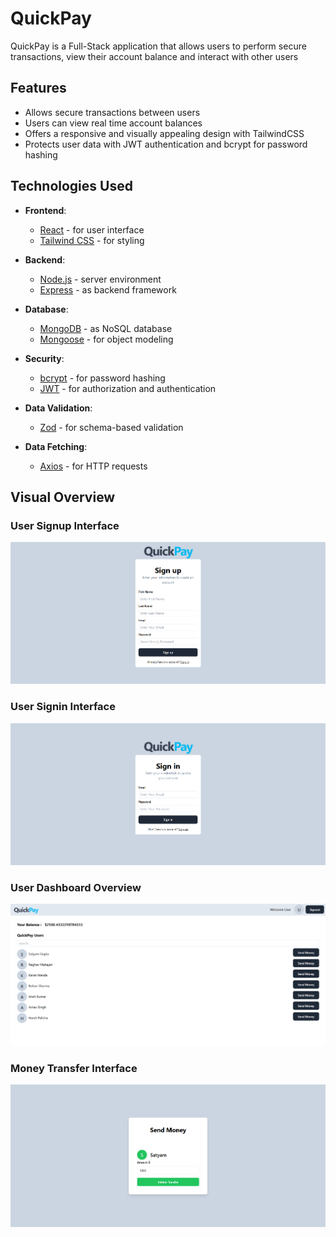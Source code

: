 # QuickPay

QuickPay is a Full-Stack application that allows users to perform secure transactions, view their account balance and interact with other users

## Features

- Allows secure transactions between users 
- Users can view real time account balances
- Offers a responsive and visually appealing design with TailwindCSS
- Protects user data with JWT authentication and bcrypt for password hashing


## Technologies Used

- **Frontend**:
  - [React](https://reactjs.org/) - for user interface
  - [Tailwind CSS](https://tailwindcss.com/) - for styling

- **Backend**:
  - [Node.js](https://nodejs.org/) - server environment
  - [Express](https://expressjs.com/) - as backend framework

- **Database**:
  - [MongoDB](https://www.mongodb.com/) - as NoSQL database
  - [Mongoose](https://mongoosejs.com/) - for object modeling

- **Security**:
  - [bcrypt](https://www.npmjs.com/package/bcrypt) - for password hashing
  - [JWT](https://jwt.io/) - for authorization and authentication

- **Data Validation**:
  - [Zod](https://zod.dev/) - for schema-based validation

- **Data Fetching**:
  - [Axios](https://axios-http.com/) - for HTTP requests

## Visual Overview

### User Signup Interface
![User Signup Interface](./overview/quickpaysignup.png)

### User Signin Interface
![User Signin Interface](./overview/quickpaysignin.png)

### User Dashboard Overview
![User Dashboard Overview](./overview/quickpaydashboard.png)

### Money Transfer Interface
![Money Transfer Interface](./overview/quickpaysendmoney.png)